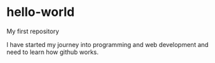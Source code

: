 # hello-world
My first repository

I have started my journey into programming and web development and need to learn how github works.
